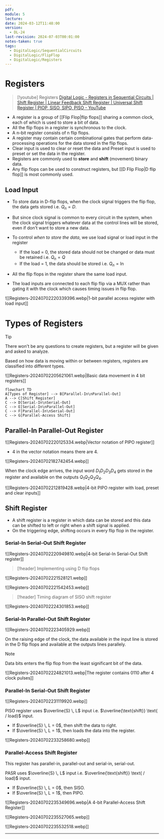 ```yaml
---
pdf: 
module: 5
lecture: 
date: 2024-03-12T11:48:00
version:
  - DL-24
last-revision: 2024-07-03T00:01:00
notes-taken: true
tags:
  - DigitalLogic/SequentialCircuits
  - DigitalLogic/FlipFlop
  - DigitalLogic/Registers
---
```

# Registers

> [!youtube] Registers
> [Digital Logic - Registers in Sequential Circuits | Shift Register | Linear Feedback Shift Register | Universal Shift Register | PIOP, SISO, SIPO, PISO - YouTube](https://www.youtube.com/playlist?list=PLIPZ2_p3RNHj7EiWLYGUe0ULdZ6MRSLix)

- A register is a group of [[Flip Flop|flip flops]] sharing a common clock, each of which is used to store a bit of data.
- All the flip flops in a register is synchronous to the clock.
- A n-bit register consists of n flip flops.
- A register may contain certain combinational gates that perform data-processing operations for the data stored in the flip flops.
- Clear input is used to clear or reset the data and Preset input is used to preset or set the data in the register.
- Registers are commonly used to **store** and **shift** (movement) binary data.
- Any flip flops can be used to construct registers, but [[D Flip Flop|D flip flop]] is most commonly used.

## Load Input

- To store data in D-flip flops, when the clock signal triggers the flip flop, the data gets stored i.e. $Q_{n} = D$.
- But since clock signal is common to every circuit in the system, when the clock signal triggers whatever data at the control lines will be stored, even if don't want to store a new data.

- To control *when to store the data*, we use load signal or load input in the register 
	- If the load = 0, the stored data should not be changed or data must be retained i.e. $Q_n= Q$
	- If the load = 1, the data should be stored i.e. $Q_n = \text{In}$

- All the flip flops in the register share the same load input.
- The load inputs are connected to each flip flip via a MUX rather than gating it with the clock which causes timing issues in flip flop.

![[Registers-20240702220339396.webp|1-bit parallel access register with load input]]

# Types of Registers

> [!tip] 
> There won't be any questions to create registers, but a register will be given and asked to analyze.

Based on how data is moving within or between registers, registers are classified into different types.

![[Registers-20240702205621061.webp|Basic data movement in 4 bit registers]]

```merm
flowchart TD
A[Types of Register] --> B[Parallel-In\nParallel-Out]
A --> C[Shift Register]
C --> D[Serial-In\nSerial-Out]
C --> E[Serial-In\nParallel-Out]
C --> F[Parallel-In\nSerial-Out]
C --> G[Parallel-Access Shift]
```

## Parallel-In Parallel-Out Register

![[Registers-20240702220125334.webp|Vector notation of PIPO register]]

- $4$ in the vector notation means there are $4$.

![[Registers-20240702182742454.webp]]

When the clock edge arrives, the input word $D_{1}D_{2}D_{3}D_{4}$ gets stored in the register and available on the outputs $Q_{1}Q_{2}Q_{3}Q_{4}$.

![[Registers-20240702212819428.webp|4-bit PIPO register with load, preset and clear inputs]]

## Shift Register
- A shift register is a register in which data can be stored and this data can be shifted to left or right when a shift signal is applied.
- On the triggering edge, shifting occurs in every flip flop in the register.

### Serial-In Serial-Out Shift Register

![[Registers-20240702220949810.webp|4-bit Serial-In Serial-Out Shift register]]

> [!header] Implementing using D flip flops

![[Registers-20240702221528121.webp]]

![[Registers-20240702221542453.webp]]

> [!header] Timing diagram of SISO shift register

![[Registers-20240702224301853.webp]]

### Serial-In Parallel-Out Shift Register

![[Registers-20240702223405929.webp]]

On the raising edge of the clock, the data available in the input line is stored in the D flip flops and available at the outputs lines parallely.

> [!NOTE]
> Data bits enters the flip flop from the least significant bit of the data.

![[Registers-20240702224821013.webp|The register contains 0110 after 4 clock pulses]]

### Parallel-In Serial-Out Shift Register

![[Registers-20240702231119920.webp]]

PISO register uses $\overline{S} \, L$ input i.e. $\overline{\text{shift}} \text{ / load}$ input.

- If $\overline{S} \, L = 0$, then shift the data to right.
- If $\overline{S} \, L = 1$, then loads the data into the register.

![[Registers-20240702233258680.webp]]

### Parallel-Access Shift Register

This register has parallel-in, parallel-out and serial-in, serial-out.

PASR uses $\overline{S} \, L$ input i.e. $\overline{\text{shift}} \text{ / load}$ input.

- If $\overline{S} \, L = 0$, then SISO.
- If $\overline{S} \, L = 1$, then PIPO.

![[Registers-20240702235349696.webp|A 4-bit Parallel-Access Shift Register]]

![[Registers-20240702235527065.webp]]

![[Registers-20240702235532518.webp]]

---